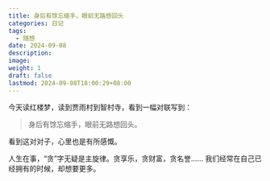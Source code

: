 ```yaml
---
title: 身后有馀忘缩手，眼前无路想回头
categories: 日记
tags:
  - 随想
date: 2024-09-08
description: 
image: 
weight: 1
draft: false
lastmod: 2024-09-08T18:00:29+08:00
---
```

今天读红楼梦，读到贾雨村到智村寺，看到一幅对联写到：

> 身后有馀忘缩手，眼前无路想回头。

看到这对对子，心里也是有所感慨。

人生在事，“贪”字无疑是主旋律。贪享乐，贪财富，贪名誉…… 我们经常在自己已经拥有的时候，却想要更多。


